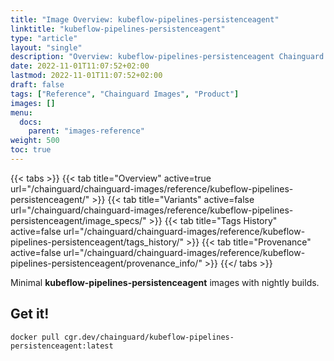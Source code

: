 ```yaml
---
title: "Image Overview: kubeflow-pipelines-persistenceagent"
linktitle: "kubeflow-pipelines-persistenceagent"
type: "article"
layout: "single"
description: "Overview: kubeflow-pipelines-persistenceagent Chainguard Image"
date: 2022-11-01T11:07:52+02:00
lastmod: 2022-11-01T11:07:52+02:00
draft: false
tags: ["Reference", "Chainguard Images", "Product"]
images: []
menu:
  docs:
    parent: "images-reference"
weight: 500
toc: true
---
```


{{< tabs >}}
{{< tab title="Overview" active=true url="/chainguard/chainguard-images/reference/kubeflow-pipelines-persistenceagent/" >}}
{{< tab title="Variants" active=false url="/chainguard/chainguard-images/reference/kubeflow-pipelines-persistenceagent/image_specs/" >}}
{{< tab title="Tags History" active=false url="/chainguard/chainguard-images/reference/kubeflow-pipelines-persistenceagent/tags_history/" >}}
{{< tab title="Provenance" active=false url="/chainguard/chainguard-images/reference/kubeflow-pipelines-persistenceagent/provenance_info/" >}}
{{</ tabs >}}

Minimal **kubeflow-pipelines-persistenceagent** images with nightly builds.

## Get it!

```
docker pull cgr.dev/chainguard/kubeflow-pipelines-persistenceagent:latest
```


